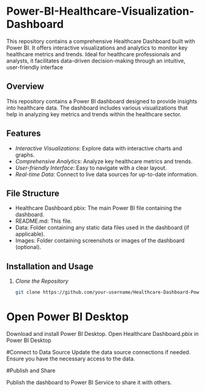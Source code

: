 # Power-BI-Healthcare-Visualization-Dashboard
This repository contains a comprehensive Healthcare Dashboard built with Power BI. It offers interactive visualizations and analytics to monitor key healthcare metrics and trends. Ideal for healthcare professionals and analysts, it facilitates data-driven decision-making through an intuitive, user-friendly interface
## Overview
This repository contains a Power BI dashboard designed to provide insights into healthcare data. The dashboard includes various visualizations that help in analyzing key metrics and trends within the healthcare sector.

## Features
- *Interactive Visualizations*: Explore data with interactive charts and graphs.
- *Comprehensive Analytics*: Analyze key healthcare metrics and trends.
- *User-friendly Interface*: Easy to navigate with a clear layout.
- *Real-time Data*: Connect to live data sources for up-to-date information.

## File Structure
- Healthcare Dashboard.pbix: The main Power BI file containing the dashboard.
- README.md: This file.
- Data: Folder containing any static data files used in the dashboard (if applicable).
- Images: Folder containing screenshots or images of the dashboard (optional).

## Installation and Usage
1. *Clone the Repository*
   ```bash
   git clone https://github.com/your-username/Healthcare-Dashboard-PowerBI.git

# Open Power BI Desktop

Download and install Power BI Desktop.
Open Healthcare Dashboard.pbix in Power BI Desktop

#Connect to Data Source
Update the data source connections if needed. Ensure you have the necessary access to the data.

#Publish and Share

Publish the dashboard to Power BI Service to share it with others.
